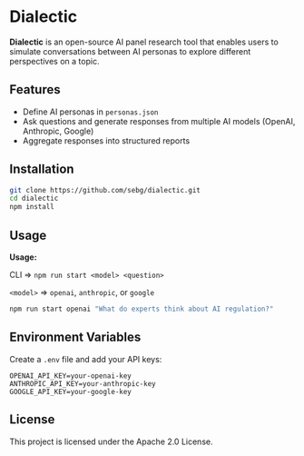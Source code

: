 # Dialectic

**Dialectic** is an open-source AI panel research tool that enables users to simulate conversations between AI personas to explore different perspectives on a topic.

## Features

- Define AI personas in `personas.json`
- Ask questions and generate responses from multiple AI models (OpenAI, Anthropic, Google)
- Aggregate responses into structured reports

## Installation

```sh
git clone https://github.com/sebg/dialectic.git
cd dialectic
npm install
```

## Usage

**Usage:**

CLI => `npm run start <model> <question>`

`<model>` => `openai`, `anthropic`, or `google`

```sh
npm run start openai "What do experts think about AI regulation?"
```

## Environment Variables

Create a `.env` file and add your API keys:

```
OPENAI_API_KEY=your-openai-key
ANTHROPIC_API_KEY=your-anthropic-key
GOOGLE_API_KEY=your-google-key
```

## License

This project is licensed under the Apache 2.0 License.
